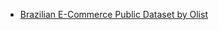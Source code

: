 * [Brazilian E-Commerce Public Dataset by Olist](https://www.kaggle.com/olistbr/brazilian-ecommerce/)
